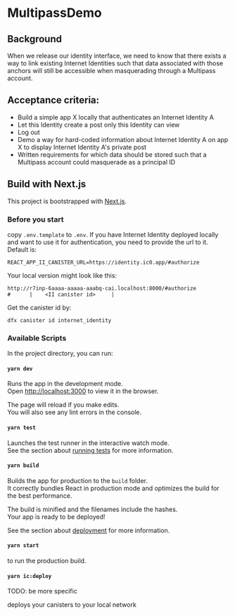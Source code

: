 # MultipassDemo

## Background

When we release our identity interface, we need to know that there exists a way
to link existing Internet Identities such that data associated with those
anchors will still be accessible when masquerading through a Multipass account.

## Acceptance criteria:

- Build a simple app X locally that authenticates an Internet Identity A
- Let this Identity create a post only this Identity can view
- Log out
- Demo a way for hard-coded information about Internet Identity A on app X to
  display Internet Identity A's private post
- Written requirements for which data should be stored such that a Multipass
  account could masquerade as a principal ID

## Build with Next.js

This project is bootstrapped with [Next.js](https://nextjs.org/).

### Before you start

copy `.env.template` to `.env`. If you have Internet Identity deployed locally
and want to use it for authentication, you need to provide the url to it.
Default is:

```
REACT_APP_II_CANISTER_URL=https://identity.ic0.app/#authorize
```

Your local version might look like this:

```
http://r7inp-6aaaa-aaaaa-aaabq-cai.localhost:8000/#authorize
#      |    <II canister id>     |
```

Get the canister id by:

```
dfx canister id internet_identity
```

### Available Scripts

In the project directory, you can run:

#### `yarn dev`

Runs the app in the development mode.\
Open [http://localhost:3000](http://localhost:3000) to view it in the browser.

The page will reload if you make edits.\
You will also see any lint errors in the console.

#### `yarn test`

Launches the test runner in the interactive watch mode.\
See the section about [running tests](https://facebook.github.io/create-react-app/docs/running-tests)
for more information.

#### `yarn build`

Builds the app for production to the `build` folder.\
It correctly bundles React in production mode and optimizes the build for the best
performance.

The build is minified and the filenames include the hashes.\
Your app is ready to be deployed!

See the section about
[deployment](https://facebook.github.io/create-react-app/docs/deployment) for
more information.

#### `yarn start`

to run the production build.

#### `yarn ic:deploy`

TODO: be more specific

deploys your canisters to your local network

